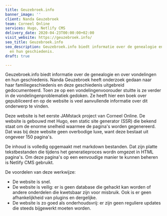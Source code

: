 ```yaml
---
title: Geuzebroek.info
banner_image: ''
client: Nanda Geuzebroek
team: Corneel Online
services: Hugo, Netlify CMS
delivery_date: 2020-04-23T00:00:00+02:00
visit_website: https://geuzebroek.info/
seo_title: Geuzebroek.info
seo_description: Geuzebroek.info biedt informatie over de genealogie en over vondelingen
  en hun geschiedenis.
draft: true

---
```

Geuzebroek.info biedt informatie over de genealogie en over vondelingen en hun geschiedenis. Nanda Geuzebroek heeft onderzoek gedaan naar haar familiegeschiedenis en deze geschiedenis uitgebreid gedocumenteerd. Toen ze op een vondelingenvoorouder stuitte is ze verder in de vondelingenproblematiek gedoken. Ze heeft hier een boek over gepubliceerd en op de website is veel aanvullende informatie over dit onderwerp te vinden.

Deze website is het eerste JAMstack project van Corneel Online. De website is gebouwd met Hugo, een static site generator (SSR) die bekend staat om de enorme snelheid waarmee de pagina's worden gegenereerd. Dat was bij deze website geen overbodige luxe, want deze bestaat uit ongeveer 150 pagina's.

De inhoud is volledig opgemaakt met markdown bestanden. Dat zijn platte tekstbestanden die tijdens het generatieproces wordn omgezet in HTML pagina's. Om deze pagina's op een eenvoudige manier te kunnen beheren is Netlify CMS gebruikt.

De voordelen van deze werkwijze:

- De website is snel.
- De website is veilig: er is geen database die gehackt kan worden of andere onderdelen die kwetsbaar zijn voor misbruik. Ook is er geen afhankelijkheid van plugins en dergelijke.
- De website is zo goed als onderhoudsvrij: er zijn geen reguliere updates die steeds bijgewerkt moeten worden.